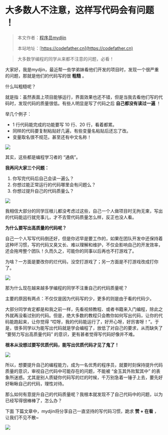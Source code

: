 # 大多数人不注意，这样写代码会有问题 ！

> 本文作者：[程序员mydjin](https://yuyuanweb.feishu.cn/wiki/Abldw5WkjidySxkKxU2cQdAtnah)
>
> 本站地址：[https://codefather.cn](https://codefather.cn)

> 大多数学编程的同学从来都不注意的问题，必看！

大家好，我是mydjin，最近帮一些学弟妹看他们开发的项目时，发现一个很严重的问题，那就是他们的代码写的很 **粗糙** 。

什么叫粗糙呢？

就是指：虽然表面上项目能够运行，界面效果也还不错，但是当我去看他们写的代码时，发现代码的质量很低。有些人明显是写了代码之后 **自己都没有读过一遍** ！

举几个例子：

- 1 行代码能完成的功能要写 10 行、20 行，看着都累。
- 同样的代码要复制粘贴好几遍，有些变量名粘贴后还忘了改。
- 变量取名很不规范，甚至还有中文名称！

![](https://pic.yupi.icu/5563/202311051940329.jpeg)

其实，这些都是编程学习者的 “通病”。

**我再问大家三个问题：**

1. 你写完代码后自己会读一遍么？
2. 你想过能正常运行的代码哪里会有问题么？
3. 你想过提升自己的代码质量么？

![](https://pic.yupi.icu/5563/202311051940347.png)

我相信大部分的同学压根儿都没考虑过这些，自己一个人做项目时无拘无束，写出的代码能运行就完事儿，才不去管代码质量怎么样，反正也没人看。

**为什么要写出高质量的代码呢？**

自己一个人写写代码倒还好，但是你迟早是要工作的，如果在团队开发中还保持着这种坏习惯，写的代码又臭又长、难以理解和维护，不仅会影响自己的开发效率，还会拖垮整个团队！久而久之，可能你的同事以后再也不打游戏了。

为啥？一方面是要改你的烂代码，没空打游戏了；另一方面是不打游戏改成打你了。

![](https://pic.yupi.icu/5563/202311051940336.png)

那为什么现在越来越多学编程的同学不注重自己的代码质量呢？

主要的原因有两点：不仅仅是因为代码写的少，更多的则是由于看的代码少。

大部分同学肯定都是和我之前一样，先看视频教程、或者书籍来入门编程，除此之外就再没看过别的代码。但是，绝大多数的教程只会教你如何写出代码，让你的代码能跑起来，让你觉得 “哎呀，我的代码能运行了，好开心呀，好厉害呀！”。于是，很多同学以为能写出代码就是学会编程了，放低了对自己的要求，从而缺失了 “要努力写出高质量代码” 的意识，更有甚者觉得写代码好像并不难。

**根本从没想过要写优质代码，能写出优质代码才见了鬼了！**

![](https://pic.yupi.icu/5563/202311051940351.png)

所以，想要提升自己的编程能力，成为一名优秀的程序员，就要时刻保持提升代码质量的意识，审视自己代码中可能存在的问题，不能被 “金玉其外败絮其中” 的表象所迷惑。尤其是别人质疑你代码写的烂的时候，千万别急着一锤子上去，要先好好瞅瞅自己的代码，理性对待。

那么如何有意提升自己的代码质量呢？我根本就发现不了自己代码中的问题，以为已经写得很棒棒了，怎么办？

下面 下篇文章中，mydjin将分享自己一直坚持的写代码习惯，跪求 **赞 + 在看** ，让我们不见不散~

![](https://pic.yupi.icu/5563/202311051940372.png)